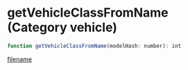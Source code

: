 # getVehicleClassFromName (Category vehicle)

```js
function getVehicleClassFromName(modelHash: number): int
```

[filename](getVehicleClassFromName_m.md ':include')